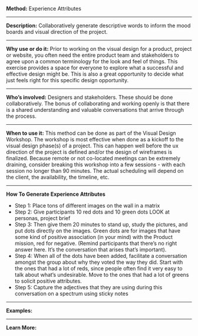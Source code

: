 
**Method:** Experience Attributes

---

**Description:** Collaboratively generate descriptive words to inform the mood boards and visual direction of the project. 


---

**Why use or do it:**  Prior to working on the visual design for a product, project or website, you often need the entire product team and stakeholders to agree upon a common terminology for the look and feel of things. This exercise provides a space for everyone to explore what a successful and effective design might be. This is also a great opportunity to decide what just feels right for this specific design opportunity.

---

**Who’s involved:** Designers and stakeholders. These should be done collaboratively. The bonus of collaborating and working openly is that there is a shared understanding and valuable conversations that arrive through the process.


---

**When to use it:** This method can be done as part of the Visual Design Workshop. The workshop is most effective when done as a kickoff to the visual design phase(s) of a project. This can happen well before the ux direction of the project is defined and/or the design of wireframes is finalized. Because remote or not co-located meetings can be extremely draining, consider breaking this workshop into a few sessions - with each session no longer than 90 minutes. The actual scheduling will depend on the client, the availability, the timeline, etc.

---

**How To Generate Experience Attributes**

* Step 1: Place tons of different images on the wall in a matrix 
* Step 2: Give participants 10 red dots and 10 green dots
LOOK at personas, project brief
* Step 3: Then give them 20 minutes to stand up, study the pictures, and put dots directly on the images. Green dots are for images that have some kind of positive association (in your mind) with the Product mission, red for negative. (Remind participants that there’s no right answer here. It’s the conversation that arises that’s important).
* Step 4: When all of the dots have been added, facilitate a conversation amongst the group about why they voted the way they did. Start with the ones that had a lot of reds, since people often find it very easy to talk about what’s undesirable. Move to the ones that had a lot of greens to solicit positive attributes.
* Step 5: Capture the adjectives that they are using during this conversation on a spectrum using sticky notes


---

**Examples:**

---
**Learn More:**


